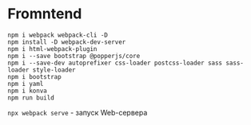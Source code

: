 # Fromntend

```
npm i webpack webpack-cli -D
npm install -D webpack-dev-server
npm i html-webpack-plugin
npm i --save bootstrap @popperjs/core
npm i --save-dev autoprefixer css-loader postcss-loader sass sass-loader style-loader
npm i bootstrap
npm i yaml
npm i konva
npm run build
```

`npx webpack serve` - запуск Web-сервера